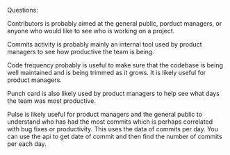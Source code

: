 Questions:

Contributors is probably aimed at the general public, porduct managers, or anyone who would like to see who is working on a project.

Commits activity is probably mainly an internal tool used by product managers to see how productive the team is being.

Code frequency probably is useful to make sure that the codebase is being well maintained and is being trimmed as it grows.
It is likely useful for product managers.

Punch card is also likely used by product managers to help see what days the team was most productive.

Pulse is likely useful for product managers and the general public to understand who has
had the most commits which is perhaps correlated with bug fixes or productivity. This uses the data of commits per day. You
can use the api to get date of commit and then find the number of commits per each day.
